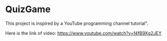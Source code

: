 # QuizGame
This project is inspired by a YouTube programming channel tutorial".

Here is the link of video: https://www.youtube.com/watch?v=f4fB9Xg2JEY
